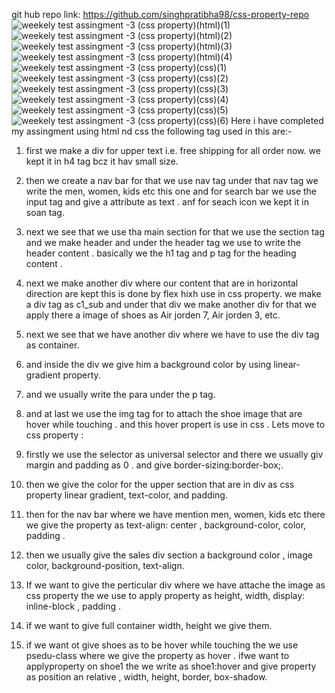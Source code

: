 git hub repo link: https://github.com/singhpratibha98/css-property-repo
![weekely test assingment -3 (css property)(html)(1)](https://github.com/singhpratibha98/css-property-repo/assets/129493126/85f6ae19-b61f-46c6-a9a6-edbce5be6507)
![weekely test assingment -3 (css property)(html)(2)](https://github.com/singhpratibha98/css-property-repo/assets/129493126/80e919ff-0e3f-4ac5-8ca7-1246cb367b1d)
![weekely test assingment -3 (css property)(html)(3)](https://github.com/singhpratibha98/css-property-repo/assets/129493126/0e7037ae-18d3-41a1-88a1-63b2f7cba8a7)
![weekely test assingment -3 (css property)(html)(4)](https://github.com/singhpratibha98/css-property-repo/assets/129493126/034f24bb-b61f-46d6-90ad-9383bfd36637)
![weekely test assingment -3 (css property)(css)(1)](https://github.com/singhpratibha98/css-property-repo/assets/129493126/6604008d-5a48-4e9f-a52f-07d9b593b27a)
![weekely test assingment -3 (css property)(css)(2)](https://github.com/singhpratibha98/css-property-repo/assets/129493126/e969ccd3-a140-4126-a30f-291a29f64da9)
![weekely test assingment -3 (css property)(css)(3)](https://github.com/singhpratibha98/css-property-repo/assets/129493126/ecd53418-c44b-40d6-aeaf-0a8d840d6e42)
![weekely test assingment -3 (css property)(css)(4)](https://github.com/singhpratibha98/css-property-repo/assets/129493126/e212e535-4cfb-47cf-bafd-3ec091dd123d)
![weekely test assingment -3 (css property)(css)(5)](https://github.com/singhpratibha98/css-property-repo/assets/129493126/83aa45f5-d812-4b7c-abd8-65cd61ca4f2f)
![weekely test assingment -3 (css property)(css)(6)](https://github.com/singhpratibha98/css-property-repo/assets/129493126/73a7f7e4-dc2e-4126-bbe1-e7fc56092a2c)
Here i have completed my assingment using html nd css the following tag used in this are:-
1) first we make a div for upper text i.e. free shipping for all order now. we kept it in h4 tag bcz it hav small size.
2) then we create a nav bar for that we use nav tag under that nav tag we write the men, women, kids etc this one and for search bar we use the input tag and give a attribute as text . anf for seach icon we kept it in soan tag.
3) next we see that we use tha main section for that we use the section tag and we make header and under the header tag we use to write the header content . basically we the h1 tag and p tag for the heading content .
4) next we make another div where our content that are in horizontal direction are kept this is done by flex hixh use in css property.
we make a div tag as c1_sub and under that div we make another  div for that we apply there a image of shoes as Air jorden 7, Air jorden 3, etc.
5) next we see that we have another div where we have to use the div tag as container.
6) and inside the div we give him a background color by using linear-gradient property.
7) and we usually write the para under the p tag.
8) and at last we use the img tag for to attach the shoe image that are hover while touching . and this hover propert is use in css .
  Lets move to css property :

1) firstly we use the selector as universal selector and there we usually giv margin and padding as 0 . and give border-sizing:border-box;.
2) then we give the color for the upper section that are in div as css property linear gradient, text-color, and padding.
3) then for the nav bar where we have mention men, women, kids etc there we give the property as text-align: center , background-color, color, padding .
4) then we usually give the sales div section a background color , image color, background-position, text-align.
5) If we want to give the perticular div where we have attache the image as css property the we use to apply property as height, width, display: inline-block , padding .
6) if we want to give full container width, height we give them.
7) if we want ot give shoes as to be hover while touching the we use psedu-class where we give the property as hover . ifwe want to applyproperty on shoe1 the we write as shoe1:hover and give property as position an relative , width, height, border, box-shadow.
